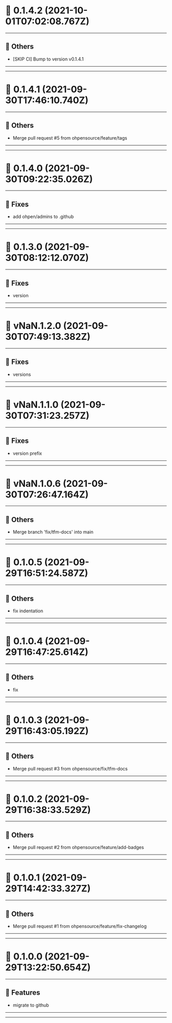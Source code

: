 # :confetti_ball: 0.1.4.2 (2021-10-01T07:02:08.767Z)
- - -
## :newspaper: Others
* [SKIP CI] Bump to version v0.1.4.1
- - -
- - -
# :confetti_ball: 0.1.4.1 (2021-09-30T17:46:10.740Z)
- - -
## :newspaper: Others
* Merge pull request #5 from ohpensource/feature/tags
- - -
- - -
# :confetti_ball: 0.1.4.0 (2021-09-30T09:22:35.026Z)
- - -
## :bug: Fixes
* add ohpen/admins to .github
- - -
- - -
# :confetti_ball: 0.1.3.0 (2021-09-30T08:12:12.070Z)
- - -
## :bug: Fixes
* version
- - -
- - -
# :confetti_ball: vNaN.1.2.0 (2021-09-30T07:49:13.382Z)
- - -
## :bug: Fixes
* versions
- - -
- - -
# :confetti_ball: vNaN.1.1.0 (2021-09-30T07:31:23.257Z)
- - -
## :bug: Fixes
* version prefix
- - -
- - -
# :confetti_ball: vNaN.1.0.6 (2021-09-30T07:26:47.164Z)
- - -
## :newspaper: Others
* Merge branch 'fix/tfm-docs' into main
- - -
- - -
# :confetti_ball: 0.1.0.5 (2021-09-29T16:51:24.587Z)
- - -
## :newspaper: Others
* fix indentation
- - -
- - -
# :confetti_ball: 0.1.0.4 (2021-09-29T16:47:25.614Z)
- - -
## :newspaper: Others
* fix
- - -
- - -
# :confetti_ball: 0.1.0.3 (2021-09-29T16:43:05.192Z)
- - -
## :newspaper: Others
* Merge pull request #3 from ohpensource/fix/tfm-docs
- - -
- - -
# :confetti_ball: 0.1.0.2 (2021-09-29T16:38:33.529Z)
- - -
## :newspaper: Others
* Merge pull request #2 from ohpensource/feature/add-badges
- - -
- - -
# :confetti_ball: 0.1.0.1 (2021-09-29T14:42:33.327Z)
- - -
## :newspaper: Others
* Merge pull request #1 from ohpensource/feature/fix-changelog
- - -
- - -
# :confetti_ball: 0.1.0.0 (2021-09-29T13:22:50.654Z)
- - -
## :hammer: Features
* migrate to github
- - -
- - -
